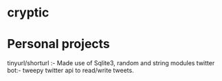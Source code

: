 # cryptic
# Personal projects
tinyurl/shorturl :- Made use of Sqlite3, random and string modules 
twitter bot:- tweepy twitter api to read/write tweets.
